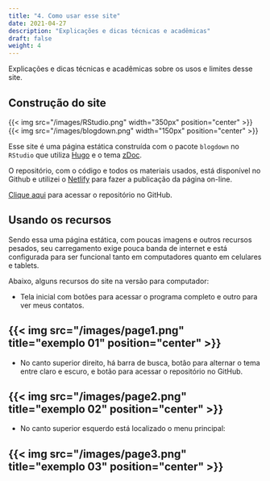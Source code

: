 ```yaml
---
title: "4. Como usar esse site"
date: 2021-04-27
description: "Explicações e dicas técnicas e acadêmicas"
draft: false
weight: 4
---
```


Explicações e dicas técnicas e acadêmicas sobre os usos e limites desse site.

## Construção do site

{{< img src="/images/RStudio.png" width="350px" position="center" >}} {{< img src="/images/blogdown.png" width="150px" position="center" >}}

Esse site é uma página estática construída com o pacote `blogdown` no `RStudio` que utiliza [Hugo](https://gohugo.io/)  e o tema [zDoc](https://github.com/zzossig/hugo-theme-zzo).

O repositório, com o código e todos os materiais usados, está disponível no Github e utilizei o [Netlify](https://www.netlify.com/) para fazer a publicação da página on-line.

[Clique aqui](https://github.com/ericbrasiln/cclhm0057) para acessar o repositório no GitHub.

## Usando os recursos

Sendo essa uma página estática, com poucas imagens e outros recursos pesados, seu carregamento exige pouca banda de internet e está configurada para ser funcional tanto em computadores quanto em celulares e tablets.

Abaixo, alguns recursos do site na versão para computador:

- Tela inicial com botões para acessar o programa completo e outro para ver meus contatos.

{{< img src="/images/page1.png" title="exemplo 01" position="center" >}}
---

- No canto superior direito, há barra de busca, botão para alternar o tema entre claro e escuro, e botão para acessar o repositório no GitHub.

{{< img src="/images/page2.png" title="exemplo 02" position="center" >}}
---

- No canto superior esquerdo está localizado o menu principal:

{{< img src="/images/page3.png" title="exemplo 03" position="center" >}}
---
